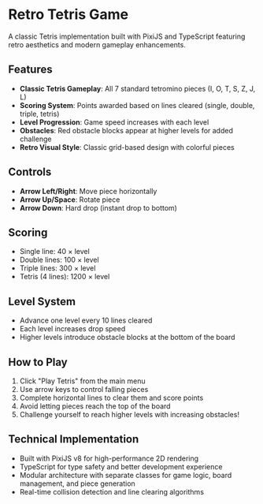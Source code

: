 # Retro Tetris Game

A classic Tetris implementation built with PixiJS and TypeScript featuring retro aesthetics and modern gameplay enhancements.

## Features

- **Classic Tetris Gameplay**: All 7 standard tetromino pieces (I, O, T, S, Z, J, L)
- **Scoring System**: Points awarded based on lines cleared (single, double, triple, tetris)
- **Level Progression**: Game speed increases with each level
- **Obstacles**: Red obstacle blocks appear at higher levels for added challenge
- **Retro Visual Style**: Classic grid-based design with colorful pieces

## Controls

- **Arrow Left/Right**: Move piece horizontally
- **Arrow Up/Space**: Rotate piece
- **Arrow Down**: Hard drop (instant drop to bottom)

## Scoring

- Single line: 40 × level
- Double lines: 100 × level  
- Triple lines: 300 × level
- Tetris (4 lines): 1200 × level

## Level System

- Advance one level every 10 lines cleared
- Each level increases drop speed
- Higher levels introduce obstacle blocks at the bottom of the board

## How to Play

1. Click "Play Tetris" from the main menu
2. Use arrow keys to control falling pieces
3. Complete horizontal lines to clear them and score points
4. Avoid letting pieces reach the top of the board
5. Challenge yourself to reach higher levels with increasing obstacles!

## Technical Implementation

- Built with PixiJS v8 for high-performance 2D rendering
- TypeScript for type safety and better development experience
- Modular architecture with separate classes for game logic, board management, and piece generation
- Real-time collision detection and line clearing algorithms